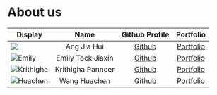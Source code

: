 # About us

Display | Name | Github Profile | Portfolio 
--------|:----:|:--------------:|:---------:
![](https://via.placeholder.com/100.png?text=Photo) | Ang Jia Hui | [Github](https://github.com/jhjhajh) | [Portfolio](https://ay2021s2-cs2113t-f08-3.github.io/tp/team/jiahui.html)
![Emily](https://ay2021s2-cs2113t-f08-3.github.io/tp/team/portfolio_photos/Emily_photo.jpg) | Emily Tock Jiaxin | [Github](https://github.com/EmilyTJX) | [Portfolio](https://ay2021s2-cs2113t-f08-3.github.io/tp/team/emily.html)
![Krithigha](https://ay2021s2-cs2113t-f08-3.github.io/tp/team/portfolio_photos/Krithigha_photo.jpg) | Krithigha Panneer | [Github](https://github.com/Krithigha24) | [Portfolio](https://ay2021s2-cs2113t-f08-3.github.io/tp/team/krithigha.html)
![Huachen](https://ay2021s2-cs2113t-f08-3.github.io/tp/team/portfolio_photos/Huachen_photo.jpg) | Wang Huachen | [Github](https://github.com/huachen24) | [Portfolio](https://ay2021s2-cs2113t-f08-3.github.io/tp/team/huachen.html)